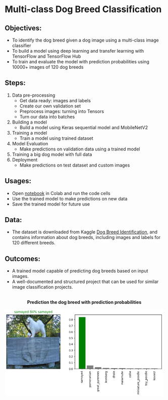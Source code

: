 # Multi-class Dog Breed Classification

## Objectives:
- To identify the dog breed given a dog image using a multi-class image classifier
- To build a model using deep learning and transfer learning with TensorFlow and TensorFlow Hub
- To train and evaluate the model with prediction probabilities using 10000+ images of 120 dog breeds
<!-- - To deploy the model for making predictions on new images -->

## Steps:
1. Data pre-processing
    - Get data ready: images and labels
    - Create our own validation set
    - Preprocess images: turning into Tensors
    - Turn our data into batches
2. Building a model
    - Build a model using Keras sequential model and MobileNetV2
3. Training a model
    - Train a model using trained dataset
4. Model Evaluation
    - Make predictions on validation data using a trained model
5. Training a big dog model with full data
6. Deployment
    - Make predictions on test dataset and custom images


## Usages:
- Open [notebook](https://colab.research.google.com/github/OCR-tech/project-DataScience/blob/main/3_Multiclass_Dog_Breed_Classification/notebook.ipynb) in Colab and run the code cells
- Use the trained model to make predictions on new data
- Save the trained model for future use

## Data:
- The dataset is downloaded from Kaggle [Dog Breed Identification](https://www.kaggle.com/c/dog-breed-identification/data), and contains information about dog breeds, including images and labels for 120 different breeds.

## Outcomes:
- A trained model capable of predicting dog breeds based on input images.
- A well-documented and structured project that can be used for similar image classification projects.
<br><br>

<p align="center"><b>Prediction the dog breed with prediction probabilities</b></p>
<div align="center">
  <img src="https://github.com/OCR-tech/OCR-tech/blob/main/docs/img/project_ds2a.png"/>
</div>
<br>